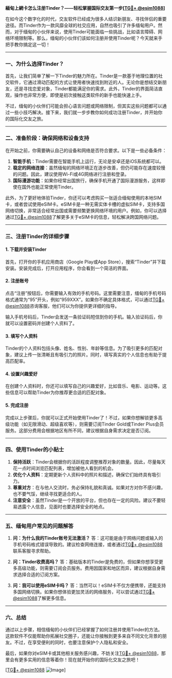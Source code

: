 **緬甸上網卡怎么注册Tinder？——轻松掌握国际交友第一步[[TG💪+ @esim1088](https://t.me/s/esim1088)]**

在如今这个数字化的时代，交友软件已经成为很多人结识新朋友、寻找伴侣的重要途径。而Tinder作为一款风靡全球的社交应用，自然也吸引了许多缅甸用户。然而，对于缅甸的小伙伴来说，使用Tinder可能面临一些挑战，比如语言障碍、网络环境限制等。那么，缅甸的小伙伴们该如何注册并使用Tinder呢？今天就来手把手教你搞定这一切！

---

### **一、为什么选择Tinder？**

首先，让我们简单了解一下Tinder的魅力所在。Tinder是一款基于地理位置的社交软件，它通过滑动匹配的方式让使用者快速找到附近的人。无论你是想结交新朋友，还是寻找恋爱对象，Tinder都能满足你的需求。此外，Tinder的界面简洁直观，操作也非常方便，即使是初次接触这类软件的新手也能快速上手。

不过，缅甸的小伙伴们可能会担心语言问题或网络限制，但其实这些问题都可以通过一些小技巧解决。接下来，我们就一步步教你如何成功注册Tinder，并开始你的国际化交友之旅。

---

### **二、准备阶段：确保网络和设备支持**

在开始之前，你需要确认自己的设备和网络是否符合要求。以下是一些必备条件：

1. **智能手机**：Tinder需要在智能手机上运行，无论是安卓还是iOS系统都可以。
2. **稳定的网络连接**：虽然缅甸的网络环境正在逐步改善，但仍可能存在速度较慢的问题。因此，建议使用Wi-Fi或4G网络进行注册和登录。
3. **国际漫游功能**：如果你经常出国旅行，确保手机开通了国际漫游服务，这样即使在国外也能正常使用Tinder。

此外，为了更好地体验Tinder，你还可以考虑购买一张适合缅甸使用的本地SIM卡，或者尝试使用eSIM卡。eSIM卡是一种无需实体卡槽的虚拟SIM卡，支持多国网络切换，非常适合经常出国或需要频繁更换网络环境的用户。例如，你可以选择通过[TG💪+ @esim1088](https://t.me/s/esim1088)了解更多关于eSIM卡的信息，轻松解决跨国网络问题。

---

### **三、注册Tinder的详细步骤**

#### **1. 下载并安装Tinder**
首先，打开你的手机应用商店（Google Play或App Store），搜索“Tinder”并下载安装。安装完成后，打开应用程序，你会看到一个简洁的界面。

#### **2. 注册账号**
点击“注册”按钮后，你需要输入有效的手机号码。这里需要注意，缅甸的手机号码格式通常为“95”开头，例如“959XXX”。如果你不确定具体格式，可以通过[TG💪+ @esim1088](https://t.me/s/esim1088)咨询客服，他们可以为你提供更详细的指导。

输入手机号码后，Tinder会发送一条验证码短信到你的手机。输入验证码后，你就可以设置密码并创建个人资料了。

#### **3. 填写个人资料**
Tinder的个人资料包括头像、姓名、性别、年龄等信息。为了吸引更多的匹配对象，建议上传一张清晰且有吸引力的照片。同时，填写真实的个人信息也有助于提高匹配率。

#### **4. 设置兴趣爱好**
在创建个人资料时，你还可以填写自己的兴趣爱好，比如音乐、电影、运动等。这些信息可以帮助Tinder为你推荐更合适的匹配对象。

#### **5. 完成注册**
完成以上步骤后，你就可以正式开始使用Tinder了！不过，如果你想解锁更多高级功能（如无限滑动、超级喜欢等），则需要订阅Tinder Gold或Tinder Plus会员服务。这部分费用会根据地区有所不同，建议根据自身需求决定是否订阅。

---

### **四、使用Tinder的小贴士**

1. **保持活跃**：Tinder会根据你的活跃程度调整推荐对象的数量。因此，尽量每天花一点时间浏览匹配列表，增加被他人看到的机会。
2. **优化个人资料**：定期更新个人资料中的照片和描述，确保它们始终具有吸引力。
3. **尊重对方**：在与他人交流时，务必保持礼貌和真诚。如果对方对你不感兴趣，也不要气馁，继续寻找更适合的人。
4. **注意安全**：虽然Tinder是一个开放的平台，但也存在一定的风险。建议不要轻易透露个人信息，见面时也要选择安全的地点。

---

### **五、缅甸用户常见的问题解答**

1. **问：为什么我的Tinder账号无法激活？**
   答：这可能是由于网络问题或输入的手机号码格式错误导致的。建议检查网络连接，或者通过[TG💪+ @esim1088](https://t.me/s/esim1088)联系客服寻求帮助。

2. **问：Tinder收费高吗？**
   答：基础版本的Tinder是免费的，但如果你想享受更多高级功能，则需要订阅会员服务。费用因国家和地区而异，建议根据自身需求选择合适的订阅方案。

3. **问：我可以使用eSIM卡吗？**
   答：当然可以！eSIM卡不仅方便携带，还能支持多国网络切换。如果你想体验更加灵活的网络服务，可以尝试通过[TG💪+ @esim1088](https://t.me/s/esim1088)了解更多信息。

---

### **六、总结**

通过以上步骤，相信缅甸的小伙伴们已经掌握了如何注册并使用Tinder的方法。这款软件不仅能帮助你拓展社交圈子，还能让你接触到更多来自不同文化背景的朋友。不过，在享受便利的同时，也要注意保护个人隐私和安全。

最后，如果你对eSIM卡或其他相关服务感兴趣，不妨关注[TG💪+ @esim1088](https://t.me/s/esim1088)，那里会有更多实用的信息等着你！现在就开始你的国际化交友之旅吧！

[[TG💪+ @esim1088](https://t.me/s/esim1088) ![Image](https://i.postimg.cc/4NQfJmqS/Snipaste-2025-05-13-00-14-12.png)]